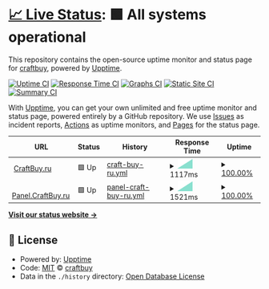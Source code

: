 # [📈 Live Status](https://craftbuy.github.io/uptime): <!--live status--> **🟩 All systems operational**

This repository contains the open-source uptime monitor and status page for [craftbuy](https://craftbuy.github.io/uptime), powered by [Upptime](https://github.com/upptime/upptime).

[![Uptime CI](https://github.com/koj-co/upptime/workflows/Uptime%20CI/badge.svg)](https://github.com/koj-co/upptime/actions?query=workflow%3A%22Uptime+CI%22)
[![Response Time CI](https://github.com/koj-co/upptime/workflows/Response%20Time%20CI/badge.svg)](https://github.com/koj-co/upptime/actions?query=workflow%3A%22Response+Time+CI%22)
[![Graphs CI](https://github.com/koj-co/upptime/workflows/Graphs%20CI/badge.svg)](https://github.com/koj-co/upptime/actions?query=workflow%3A%22Graphs+CI%22)
[![Static Site CI](https://github.com/koj-co/upptime/workflows/Static%20Site%20CI/badge.svg)](https://github.com/koj-co/upptime/actions?query=workflow%3A%22Static+Site+CI%22)
[![Summary CI](https://github.com/koj-co/upptime/workflows/Summary%20CI/badge.svg)](https://github.com/koj-co/upptime/actions?query=workflow%3A%22Summary+CI%22)

With [Upptime](https://upptime.js.org), you can get your own unlimited and free uptime monitor and status page, powered entirely by a GitHub repository. We use [Issues](https://github.com/craftbuy/uptime/issues) as incident reports, [Actions](https://github.com/craftbuy/uptime/actions) as uptime monitors, and [Pages](https://craftbuy.github.io/uptime) for the status page.

<!--start: status pages-->
<!-- This summary is generated by Upptime (https://github.com/upptime/upptime) -->
<!-- Do not edit this manually, your changes will be overwritten -->
<!-- prettier-ignore -->
| URL | Status | History | Response Time | Uptime |
| --- | ------ | ------- | ------------- | ------ |
| <img alt="" src="https://craftbuy.ru/favicon.ico" height="13"> [CraftBuy.ru](https://craftbuy.ru) | 🟩 Up | [craft-buy-ru.yml](https://github.com/craftbuy/uptime/commits/master/history/craft-buy-ru.yml) | <details><summary><img alt="Response time graph" src="./graphs/craft-buy-ru/response-time-week.png" height="20"> 1117ms</summary><br><a href="https://craftbuy.github.io/uptime/history/craft-buy-ru"><img alt="Response time 1117" src="https://img.shields.io/endpoint?url=https%3A%2F%2Fraw.githubusercontent.com%2Fcraftbuy%2Fuptime%2Fmaster%2Fapi%2Fcraft-buy-ru%2Fresponse-time.json"></a><br><a href="https://craftbuy.github.io/uptime/history/craft-buy-ru"><img alt="24-hour response time 1117" src="https://img.shields.io/endpoint?url=https%3A%2F%2Fraw.githubusercontent.com%2Fcraftbuy%2Fuptime%2Fmaster%2Fapi%2Fcraft-buy-ru%2Fresponse-time-day.json"></a><br><a href="https://craftbuy.github.io/uptime/history/craft-buy-ru"><img alt="7-day response time 1117" src="https://img.shields.io/endpoint?url=https%3A%2F%2Fraw.githubusercontent.com%2Fcraftbuy%2Fuptime%2Fmaster%2Fapi%2Fcraft-buy-ru%2Fresponse-time-week.json"></a><br><a href="https://craftbuy.github.io/uptime/history/craft-buy-ru"><img alt="30-day response time 1117" src="https://img.shields.io/endpoint?url=https%3A%2F%2Fraw.githubusercontent.com%2Fcraftbuy%2Fuptime%2Fmaster%2Fapi%2Fcraft-buy-ru%2Fresponse-time-month.json"></a><br><a href="https://craftbuy.github.io/uptime/history/craft-buy-ru"><img alt="1-year response time 1117" src="https://img.shields.io/endpoint?url=https%3A%2F%2Fraw.githubusercontent.com%2Fcraftbuy%2Fuptime%2Fmaster%2Fapi%2Fcraft-buy-ru%2Fresponse-time-year.json"></a></details> | <details><summary><a href="https://craftbuy.github.io/uptime/history/craft-buy-ru">100.00%</a></summary><a href="https://craftbuy.github.io/uptime/history/craft-buy-ru"><img alt="All-time uptime 100.00%" src="https://img.shields.io/endpoint?url=https%3A%2F%2Fraw.githubusercontent.com%2Fcraftbuy%2Fuptime%2Fmaster%2Fapi%2Fcraft-buy-ru%2Fuptime.json"></a><br><a href="https://craftbuy.github.io/uptime/history/craft-buy-ru"><img alt="24-hour uptime 100.00%" src="https://img.shields.io/endpoint?url=https%3A%2F%2Fraw.githubusercontent.com%2Fcraftbuy%2Fuptime%2Fmaster%2Fapi%2Fcraft-buy-ru%2Fuptime-day.json"></a><br><a href="https://craftbuy.github.io/uptime/history/craft-buy-ru"><img alt="7-day uptime 100.00%" src="https://img.shields.io/endpoint?url=https%3A%2F%2Fraw.githubusercontent.com%2Fcraftbuy%2Fuptime%2Fmaster%2Fapi%2Fcraft-buy-ru%2Fuptime-week.json"></a><br><a href="https://craftbuy.github.io/uptime/history/craft-buy-ru"><img alt="30-day uptime 100.00%" src="https://img.shields.io/endpoint?url=https%3A%2F%2Fraw.githubusercontent.com%2Fcraftbuy%2Fuptime%2Fmaster%2Fapi%2Fcraft-buy-ru%2Fuptime-month.json"></a><br><a href="https://craftbuy.github.io/uptime/history/craft-buy-ru"><img alt="1-year uptime 100.00%" src="https://img.shields.io/endpoint?url=https%3A%2F%2Fraw.githubusercontent.com%2Fcraftbuy%2Fuptime%2Fmaster%2Fapi%2Fcraft-buy-ru%2Fuptime-year.json"></a></details>
| <img alt="" src="https://panel.craftbuy.ru/favicons/favicon.ico" height="13"> [Panel.CraftBuy.ru](https://panel.craftbuy.ru) | 🟩 Up | [panel-craft-buy-ru.yml](https://github.com/craftbuy/uptime/commits/master/history/panel-craft-buy-ru.yml) | <details><summary><img alt="Response time graph" src="./graphs/panel-craft-buy-ru/response-time-week.png" height="20"> 1521ms</summary><br><a href="https://craftbuy.github.io/uptime/history/panel-craft-buy-ru"><img alt="Response time 1521" src="https://img.shields.io/endpoint?url=https%3A%2F%2Fraw.githubusercontent.com%2Fcraftbuy%2Fuptime%2Fmaster%2Fapi%2Fpanel-craft-buy-ru%2Fresponse-time.json"></a><br><a href="https://craftbuy.github.io/uptime/history/panel-craft-buy-ru"><img alt="24-hour response time 1521" src="https://img.shields.io/endpoint?url=https%3A%2F%2Fraw.githubusercontent.com%2Fcraftbuy%2Fuptime%2Fmaster%2Fapi%2Fpanel-craft-buy-ru%2Fresponse-time-day.json"></a><br><a href="https://craftbuy.github.io/uptime/history/panel-craft-buy-ru"><img alt="7-day response time 1521" src="https://img.shields.io/endpoint?url=https%3A%2F%2Fraw.githubusercontent.com%2Fcraftbuy%2Fuptime%2Fmaster%2Fapi%2Fpanel-craft-buy-ru%2Fresponse-time-week.json"></a><br><a href="https://craftbuy.github.io/uptime/history/panel-craft-buy-ru"><img alt="30-day response time 1521" src="https://img.shields.io/endpoint?url=https%3A%2F%2Fraw.githubusercontent.com%2Fcraftbuy%2Fuptime%2Fmaster%2Fapi%2Fpanel-craft-buy-ru%2Fresponse-time-month.json"></a><br><a href="https://craftbuy.github.io/uptime/history/panel-craft-buy-ru"><img alt="1-year response time 1521" src="https://img.shields.io/endpoint?url=https%3A%2F%2Fraw.githubusercontent.com%2Fcraftbuy%2Fuptime%2Fmaster%2Fapi%2Fpanel-craft-buy-ru%2Fresponse-time-year.json"></a></details> | <details><summary><a href="https://craftbuy.github.io/uptime/history/panel-craft-buy-ru">100.00%</a></summary><a href="https://craftbuy.github.io/uptime/history/panel-craft-buy-ru"><img alt="All-time uptime 100.00%" src="https://img.shields.io/endpoint?url=https%3A%2F%2Fraw.githubusercontent.com%2Fcraftbuy%2Fuptime%2Fmaster%2Fapi%2Fpanel-craft-buy-ru%2Fuptime.json"></a><br><a href="https://craftbuy.github.io/uptime/history/panel-craft-buy-ru"><img alt="24-hour uptime 100.00%" src="https://img.shields.io/endpoint?url=https%3A%2F%2Fraw.githubusercontent.com%2Fcraftbuy%2Fuptime%2Fmaster%2Fapi%2Fpanel-craft-buy-ru%2Fuptime-day.json"></a><br><a href="https://craftbuy.github.io/uptime/history/panel-craft-buy-ru"><img alt="7-day uptime 100.00%" src="https://img.shields.io/endpoint?url=https%3A%2F%2Fraw.githubusercontent.com%2Fcraftbuy%2Fuptime%2Fmaster%2Fapi%2Fpanel-craft-buy-ru%2Fuptime-week.json"></a><br><a href="https://craftbuy.github.io/uptime/history/panel-craft-buy-ru"><img alt="30-day uptime 100.00%" src="https://img.shields.io/endpoint?url=https%3A%2F%2Fraw.githubusercontent.com%2Fcraftbuy%2Fuptime%2Fmaster%2Fapi%2Fpanel-craft-buy-ru%2Fuptime-month.json"></a><br><a href="https://craftbuy.github.io/uptime/history/panel-craft-buy-ru"><img alt="1-year uptime 100.00%" src="https://img.shields.io/endpoint?url=https%3A%2F%2Fraw.githubusercontent.com%2Fcraftbuy%2Fuptime%2Fmaster%2Fapi%2Fpanel-craft-buy-ru%2Fuptime-year.json"></a></details>

<!--end: status pages-->

[**Visit our status website →**](https://craftbuy.github.io/uptime)

## 📄 License

- Powered by: [Upptime](https://github.com/upptime/upptime)
- Code: [MIT](./LICENSE) © [craftbuy](https://craftbuy.github.io/uptime)
- Data in the `./history` directory: [Open Database License](https://opendatacommons.org/licenses/odbl/1-0/)
